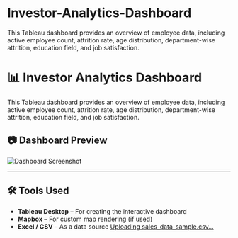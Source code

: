 # Investor-Analytics-Dashboard
This Tableau dashboard provides an overview of employee data, including active employee count, attrition rate, age distribution, department-wise attrition, education field, and job satisfaction.

# 📊 Investor Analytics Dashboard

This Tableau dashboard provides an overview of employee data, including active employee count, attrition rate, age distribution, department-wise attrition, education field, and job satisfaction.

## 📷 Dashboard Preview

![Dashboard Screenshot](images/dashboard_preview.png)

---

## 🛠 Tools Used

- **Tableau Desktop** – For creating the interactive dashboard
- **Mapbox** – For custom map rendering (if used)
- **Excel / CSV** – As a data source [Uploading sales_data_sample.csv…]()


